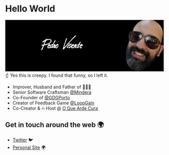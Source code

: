 # Hello World

![Pedro Vicente](https://github.com/neteinstein/neteinstein/raw/master/github-header.png)
☝️ Yes this is creepy. I found that funny, so I left it.


- Improver, Husband and Father of 🧓🧒👶
- Senior Software Craftsman [@Mindera](https://www.mindera.com)
- Co-Founder of [@GDGPorto](https://gdgporto.xyz/)
- Creator of Feedback Game [@LoopGain](http://www.loopgain.org)
- Co-Creator & 🔥 Host @ [O Que Arde Cura](https://www.facebook.com/oqueardecura/)


## Get in touch around the web 🌍

- [Twitter](https://twitter.com/neteinstein) 🐦
- [Personal Site](https://about.me/neteinstein) 🌍

